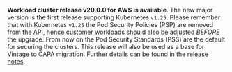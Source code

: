 **Workload cluster release v20.0.0 for AWS is available**. The new major version is the first release supporting Kubernetes `v1.25`. Please remember that with Kubernetes `v1.25` the Pod Security Policies (PSP) are removed from the API, hence customer workloads should also be adjusted *BEFORE* the upgrade. From now on the Pod Security Standards (PSS) are the default for securing the clusters. This release will also be used as a base for Vintage to CAPA migration. Further details can be found in the [release notes](https://docs.giantswarm.io/changes/workload-cluster-releases-aws/releases/aws-v20.0.0/).
